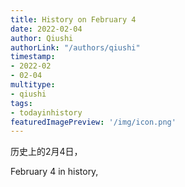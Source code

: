 ```yaml
---
title: History on February 4
date: 2022-02-04
author: Qiushi 
authorLink: "/authors/qiushi"
timestamp: 
- 2022-02
- 02-04
multitype: 
- qiushi
tags: 
- todayinhistory
featuredImagePreview: '/img/icon.png'
---
```









历史上的2月4日，

February 4 in history, 

<!--more-->

